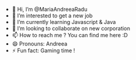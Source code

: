 - 👋 Hi, I’m @MariaAndreeaRadu
- 👀 I’m interested to get a new job
- 🌱 I’m currently learning Javascript & Java
- 💞️ I’m looking to collaborate on new corporation
- 📫 How to reach me ? You can find me here :D
- 😄 Pronouns: Andreea
- ⚡ Fun fact: Gaming time !

<!---
MariaAndreeaRadu/MariaAndreeaRadu is a ✨ special ✨ repository because its `README.md` (this file) appears on your GitHub profile.
You can click the Preview link to take a look at your changes.
--->
